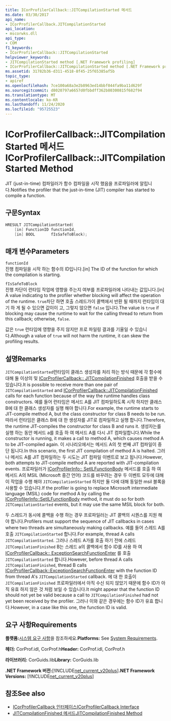 ```yaml
---
title: ICorProfilerCallback::JITCompilationStarted 메서드
ms.date: 03/30/2017
api_name:
- ICorProfilerCallback.JITCompilationStarted
api_location:
- mscorwks.dll
api_type:
- COM
f1_keywords:
- ICorProfilerCallback::JITCompilationStarted
helpviewer_keywords:
- JITCompilationStarted method [.NET Framework profiling]
- ICorProfilerCallback::JITCompilationStarted method [.NET Framework profiling]
ms.assetid: 31782b36-d311-4518-8f45-25f65385af5b
topic_type:
- apiref
ms.openlocfilehash: 7ce100a68a3e2b8963ed14bbf044fa9ba11d629f
ms.sourcegitcommit: d8020797a6657d0fbbdff362b80300815f682f94
ms.translationtype: MT
ms.contentlocale: ko-KR
ms.lasthandoff: 11/24/2020
ms.locfileid: "95725523"
---
```

# <a name="icorprofilercallbackjitcompilationstarted-method"></a><span data-ttu-id="6f534-102">ICorProfilerCallback::JITCompilationStarted 메서드</span><span class="sxs-lookup"><span data-stu-id="6f534-102">ICorProfilerCallback::JITCompilationStarted Method</span></span>

<span data-ttu-id="6f534-103">JIT (just-in-time) 컴파일러가 함수 컴파일을 시작 했음을 프로파일러에 알립니다.</span><span class="sxs-lookup"><span data-stu-id="6f534-103">Notifies the profiler that the just-in-time (JIT) compiler has started to compile a function.</span></span>  
  
## <a name="syntax"></a><span data-ttu-id="6f534-104">구문</span><span class="sxs-lookup"><span data-stu-id="6f534-104">Syntax</span></span>  
  
```cpp  
HRESULT JITCompilationStarted(  
    [in] FunctionID functionId,  
    [in] BOOL       fIsSafeToBlock);  
```  
  
## <a name="parameters"></a><span data-ttu-id="6f534-105">매개 변수</span><span class="sxs-lookup"><span data-stu-id="6f534-105">Parameters</span></span>  

 `functionId`  
 <span data-ttu-id="6f534-106">진행 컴파일을 시작 하는 함수의 ID입니다.</span><span class="sxs-lookup"><span data-stu-id="6f534-106">[in] The ID of the function for which the compilation is starting.</span></span>  
  
 `fIsSafeToBlock`  
 <span data-ttu-id="6f534-107">진행 차단이 런타임 작업에 영향을 주는지 여부를 프로파일러에 나타내는 값입니다.</span><span class="sxs-lookup"><span data-stu-id="6f534-107">[in] A value indicating to the profiler whether blocking will affect the operation of the runtime.</span></span> <span data-ttu-id="6f534-108">`true`차단 하면 호출 스레드가이 콜백에서 반환 될 때까지 런타임이 대기 하 게 될 수 있으면 값이이 고, 그렇지 않으면 `false` 입니다.</span><span class="sxs-lookup"><span data-stu-id="6f534-108">The value is `true` if blocking may cause the runtime to wait for the calling thread to return from this callback; otherwise, `false`.</span></span>  
  
 <span data-ttu-id="6f534-109">값은 `true` 런타임에 영향을 주지 않지만 프로 파일링 결과를 기울일 수 있습니다.</span><span class="sxs-lookup"><span data-stu-id="6f534-109">Although a value of `true` will not harm the runtime, it can skew the profiling results.</span></span>  
  
## <a name="remarks"></a><span data-ttu-id="6f534-110">설명</span><span class="sxs-lookup"><span data-stu-id="6f534-110">Remarks</span></span>  

 <span data-ttu-id="6f534-111">`JITCompilationStarted`런타임이 클래스 생성자를 처리 하는 방식 때문에 각 함수에 대해 둘 이상의 및 [ICorProfilerCallback:: JITCompilationFinished](icorprofilercallback-jitcompilationfinished-method.md) 호출을 받을 수 있습니다.</span><span class="sxs-lookup"><span data-stu-id="6f534-111">It is possible to receive more than one pair of `JITCompilationStarted` and [ICorProfilerCallback::JITCompilationFinished](icorprofilercallback-jitcompilationfinished-method.md) calls for each function because of the way the runtime handles class constructors.</span></span> <span data-ttu-id="6f534-112">예를 들어 런타임은 메서드 A를 JIT 컴파일하도록 시작 하지만 클래스 B에 대 한 클래스 생성자를 실행 해야 합니다.</span><span class="sxs-lookup"><span data-stu-id="6f534-112">For example, the runtime starts to JIT-compile method A, but the class constructor for class B needs to be run.</span></span> <span data-ttu-id="6f534-113">따라서 런타임은 클래스 B에 대 한 생성자를 JIT로 컴파일하고 실행 합니다.</span><span class="sxs-lookup"><span data-stu-id="6f534-113">Therefore, the runtime JIT-compiles the constructor for class B and runs it.</span></span> <span data-ttu-id="6f534-114">생성자는를 실행 하는 동안 메서드 a를 호출 하 여 메서드 A를 다시 JIT 컴파일합니다.</span><span class="sxs-lookup"><span data-stu-id="6f534-114">While the constructor is running, it makes a call to method A, which causes method A to be JIT-compiled again.</span></span> <span data-ttu-id="6f534-115">이 시나리오에서는 메서드 A의 첫 번째 JIT 컴파일이 중단 됩니다.</span><span class="sxs-lookup"><span data-stu-id="6f534-115">In this scenario, the first JIT compilation of method A is halted.</span></span> <span data-ttu-id="6f534-116">그러나 메서드 A를 JIT 컴파일하는 두 시도는 JIT 컴파일 이벤트로 보고 됩니다.</span><span class="sxs-lookup"><span data-stu-id="6f534-116">However, both attempts to JIT-compile method A are reported with JIT-compilation events.</span></span> <span data-ttu-id="6f534-117">프로파일러가 [ICorProfilerInfo:: SetILFunctionBody](icorprofilerinfo-setilfunctionbody-method.md) 메서드를 호출 하 여 메서드 A의 MSIL (Microsoft 중간 언어) 코드를 바꾸려는 경우 두 이벤트 모두에 대해이 작업을 수행 해야 `JITCompilationStarted` 하지만 둘 다에 대해 동일한 msil 블록을 사용할 수 있습니다.</span><span class="sxs-lookup"><span data-stu-id="6f534-117">If the profiler is going to replace Microsoft intermediate language (MSIL) code for method A by calling the [ICorProfilerInfo::SetILFunctionBody](icorprofilerinfo-setilfunctionbody-method.md) method, it must do so for both `JITCompilationStarted` events, but it may use the same MSIL block for both.</span></span>  
  
 <span data-ttu-id="6f534-118">두 스레드가 동시에 콜백을 수행 하는 경우 프로파일러는 JIT 콜백의 시퀀스를 지원 해야 합니다.</span><span class="sxs-lookup"><span data-stu-id="6f534-118">Profilers must support the sequence of JIT callbacks in cases where two threads are simultaneously making callbacks.</span></span> <span data-ttu-id="6f534-119">예를 들어 스레드 A를 호출 `JITCompilationStarted` 합니다.</span><span class="sxs-lookup"><span data-stu-id="6f534-119">For example, thread A calls `JITCompilationStarted`.</span></span> <span data-ttu-id="6f534-120">그러나 스레드 A가를 호출 하기 전에 스레드 `JITCompilationFinished` B는 스레드 a의 콜백에서 함수 ID를 사용 하 여 [ICorProfilerCallback:: ExceptionSearchFunctionEnter](icorprofilercallback-exceptionsearchfunctionenter-method.md) 를 호출 `JITCompilationStarted` 합니다.</span><span class="sxs-lookup"><span data-stu-id="6f534-120">However, before thread A calls `JITCompilationFinished`, thread B calls [ICorProfilerCallback::ExceptionSearchFunctionEnter](icorprofilercallback-exceptionsearchfunctionenter-method.md) with the function ID from thread A's `JITCompilationStarted` callback.</span></span> <span data-ttu-id="6f534-121">에 대 한 호출이 `JITCompilationFinished` 프로파일러에서 아직 수신 되지 않았기 때문에 함수 ID가 아직 유효 하지 않은 것 처럼 보일 수 있습니다.</span><span class="sxs-lookup"><span data-stu-id="6f534-121">It might appear that the function ID should not yet be valid because a call to `JITCompilationFinished` had not yet been received by the profiler.</span></span> <span data-ttu-id="6f534-122">그러나 이와 같은 경우에는 함수 ID가 유효 합니다.</span><span class="sxs-lookup"><span data-stu-id="6f534-122">However, in a case like this one, the function ID is valid.</span></span>  
  
## <a name="requirements"></a><span data-ttu-id="6f534-123">요구 사항</span><span class="sxs-lookup"><span data-stu-id="6f534-123">Requirements</span></span>  

 <span data-ttu-id="6f534-124">**플랫폼:**[시스템 요구 사항](../../get-started/system-requirements.md)을 참조하세요.</span><span class="sxs-lookup"><span data-stu-id="6f534-124">**Platforms:** See [System Requirements](../../get-started/system-requirements.md).</span></span>  
  
 <span data-ttu-id="6f534-125">**헤더:** CorProf.idl, CorProf.h</span><span class="sxs-lookup"><span data-stu-id="6f534-125">**Header:** CorProf.idl, CorProf.h</span></span>  
  
 <span data-ttu-id="6f534-126">**라이브러리:** CorGuids.lib</span><span class="sxs-lookup"><span data-stu-id="6f534-126">**Library:** CorGuids.lib</span></span>  
  
 <span data-ttu-id="6f534-127">**.NET Framework 버전:**[!INCLUDE[net_current_v20plus](../../../../includes/net-current-v20plus-md.md)]</span><span class="sxs-lookup"><span data-stu-id="6f534-127">**.NET Framework Versions:** [!INCLUDE[net_current_v20plus](../../../../includes/net-current-v20plus-md.md)]</span></span>  
  
## <a name="see-also"></a><span data-ttu-id="6f534-128">참조</span><span class="sxs-lookup"><span data-stu-id="6f534-128">See also</span></span>

- [<span data-ttu-id="6f534-129">ICorProfilerCallback 인터페이스</span><span class="sxs-lookup"><span data-stu-id="6f534-129">ICorProfilerCallback Interface</span></span>](icorprofilercallback-interface.md)
- [<span data-ttu-id="6f534-130">JITCompilationFinished 메서드</span><span class="sxs-lookup"><span data-stu-id="6f534-130">JITCompilationFinished Method</span></span>](icorprofilercallback-jitcompilationfinished-method.md)
